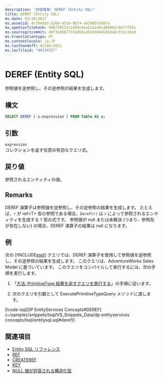 ```yaml
---
description: '詳細情報: DEREF (Entity SQL)'
title: DEREF (Entity SQL)
ms.date: 03/30/2017
ms.assetid: 4c78e833-b260-453d-9bf4-eb39857dd0fa
ms.openlocfilehash: 9d0f29123c1459c6eab21ea9cd860b5c9e77f591
ms.sourcegitcommit: ddf7edb67715a5b9a45e3dd44536dabc153c1de0
ms.translationtype: HT
ms.contentlocale: ja-JP
ms.lasthandoff: 02/06/2021
ms.locfileid: "99724727"
---
```

# <a name="deref-entity-sql"></a>DEREF (Entity SQL)

参照値を逆参照し、その逆参照の結果を生成します。  
  
## <a name="syntax"></a>構文  
  
```sql  
SELECT DEREF ( o.expression ) FROM Table AS o;
```  
  
## <a name="arguments"></a>引数  

 `expression`  
 コレクションを返す任意の有効なクエリ式。  
  
## <a name="return-value"></a>戻り値  

 参照されるエンティティの値。  
  
## <a name="remarks"></a>Remarks  

 DEREF 演算子は参照値を逆参照し、その逆参照の結果を生成します。 たとえば、`r` が ref\<T> 型の参照である場合、`Deref(r)` は `r` によって参照されるエンティティを生成する `T` 型の式です。 参照値が null または未解決 (つまり、参照先が存在しない) の場合、DEREF 演算子の結果は null になります。  
  
## <a name="example"></a>例  

 次の [!INCLUDE[esql](../../../../../../includes/esql-md.md)] クエリでは、DEREF 演算子を使用して参照値を逆参照し、その逆参照の結果を生成します。 このクエリは、AdventureWorks Sales Model に基づいています。 このクエリをコンパイルして実行するには、次の手順を実行します。  
  
1. 「[方法: PrimitiveType 結果を返すクエリを実行する](../how-to-execute-a-query-that-returns-primitivetype-results.md)」の手順に従います。  
  
2. 次のクエリを引数として ExecutePrimitiveTypeQuery メソッドに渡します。  
  
 [!code-sql[DP EntityServices Concepts#DEREF](~/samples/snippets/tsql/VS_Snippets_Data/dp entityservices concepts/tsql/entitysql.sql#deref)]  
  
## <a name="see-also"></a>関連項目

- [Entity SQL リファレンス](entity-sql-reference.md)
- [REF](ref-entity-sql.md)
- [CREATEREF](createref-entity-sql.md)
- [KEY](key-entity-sql.md)
- [NULL 値が許容される構造化型](nullable-structured-types-entity-sql.md)

